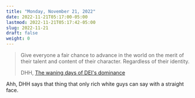 ```yaml
---
title: "Monday, November 21, 2022"
date: 2022-11-21T05:17:00-05:00
lastmod: 2022-11-21T05:17:42-05:00
slug: 2022-11-21
draft: false
weight: 0
---
```


> Give everyone a fair chance to advance in the world on the merit of their talent and content of their character. Regardless of their identity.
>
> DHH, [The waning days of DEI's dominance](https://world.hey.com/dhh/the-waning-days-of-dei-s-dominance-9a5b656c)

Ahh, DHH says that thing that only rich white guys can say with a straight face.


[//]: # "Exported with love from a post written in Org mode"
[//]: # "- https://github.com/kaushalmodi/ox-hugo"
